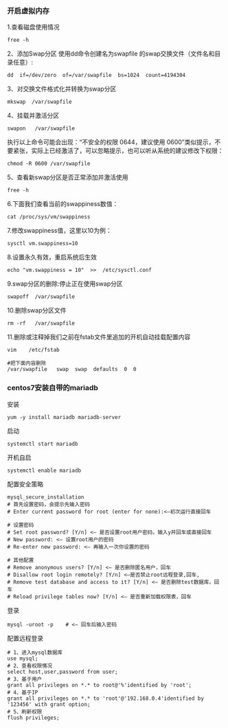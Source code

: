 ### 开启虚拟内存
1.查看磁盘使用情况
```shell
free -h 
```

2、添加Swap分区
使用dd命令创建名为swapfile 的swap交换文件（文件名和目录任意）:
```shell
dd  if=/dev/zero  of=/var/swapfile  bs=1024  count=4194304 
```

3、对交换文件格式化并转换为swap分区
```shell
mkswap  /var/swapfile
```

4、挂载并激活分区
```shell
swapon   /var/swapfile
```
执行以上命令可能会出现：“不安全的权限 0644，建议使用 0600”类似提示，不要紧张，实际上已经激活了，可以忽略提示，也可以听从系统的建议修改下权限：
```shell
chmod -R 0600 /var/swapfile
```

5、查看新swap分区是否正常添加并激活使用
```shell
free -h 
```

6.下面我们查看当前的swappiness数值：
```shell
cat /proc/sys/vm/swappiness
```

7.修改swappiness值，这里以10为例：
```shell
sysctl vm.swappiness=10
```

8.设置永久有效，重启系统后生效
```shell
echo "vm.swappiness = 10"  >>  /etc/sysctl.conf
```

9.swap分区的删除:停止正在使用swap分区
```shell
swapoff  /var/swapfile
```


10.删除swap分区文件
```shell
rm -rf   /var/swapfile
```

11.删除或注释掉我们之前在fstab文件里追加的开机自动挂载配置内容
```shell
vim    /etc/fstab

#把下面内容删除
/var/swapfile   swap  swap  defaults  0  0
```

### centos7安装自带的mariadb

安装
```shell
yum -y install mariadb mariadb-server
```

启动
```shell
systemctl start mariadb
```

开机自启
```shell
systemctl enable mariadb
```

配置安全策略
```shell
mysql_secure_installation
# 首先设置密码，会提示先输入密码
# Enter current password for root (enter for none):<–初次运行直接回车

# 设置密码
# Set root password? [Y/n] <– 是否设置root用户密码，输入y并回车或直接回车
# New password: <– 设置root用户的密码
# Re-enter new password: <– 再输入一次你设置的密码

# 其他配置
# Remove anonymous users? [Y/n] <– 是否删除匿名用户，回车
# Disallow root login remotely? [Y/n] <–是否禁止root远程登录,回车,
# Remove test database and access to it? [Y/n] <– 是否删除test数据库，回车
# Reload privilege tables now? [Y/n] <– 是否重新加载权限表，回车
```

登录
```shell
mysql -uroot -p    # <– 回车后输入密码
```

配置远程登录
```shell
# 1、进入mysql数据库
use mysql;
# 2、查看权限情况
select host,user,password from user;
# 3、基于用户
grant all privileges on *.* to root@'%'identified by 'root';
# 4、基于IP
grant all privileges on *.* to 'root'@'192.168.0.4'identified by '123456' with grant option;
# 5、刷新权限
flush privileges;
```